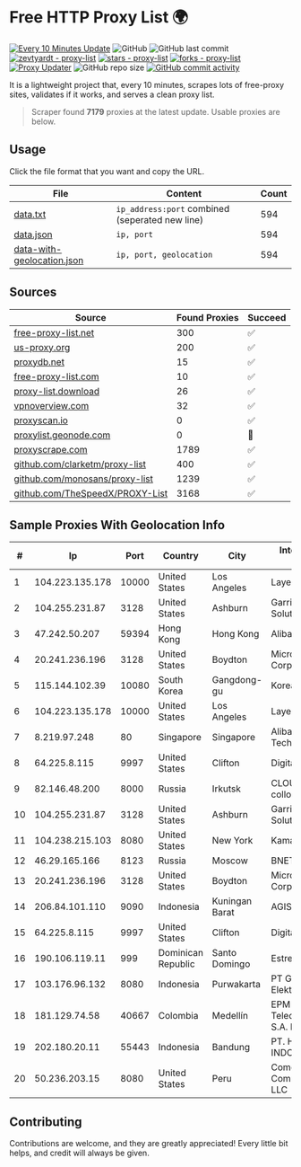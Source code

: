
# Free HTTP Proxy List 🌍

[![Every 10 Minutes Update](https://github.com/mertguvencli/http-proxy-list/actions/workflows/main.yml/badge.svg?branch=main)](https://github.com/mertguvencli/http-proxy-list/actions/workflows/main.yml)
![GitHub](https://img.shields.io/github/license/mertguvencli/http-proxy-list)
![GitHub last commit](https://img.shields.io/github/last-commit/mertguvencli/http-proxy-list)
[![zevtyardt - proxy-list](https://img.shields.io/static/v1?label=zevtyardt&message=proxy-list&color=blue&logo=github)](https://github.com/zevtyardt/proxy-list "Go to GitHub repo")
[![stars - proxy-list](https://img.shields.io/github/stars/zevtyardt/proxy-list?style=social)](https://github.com/zevtyardt/proxy-list)
[![forks - proxy-list](https://img.shields.io/github/forks/zevtyardt/proxy-list?style=social)](https://github.com/zevtyardt/proxy-list)
[![Proxy Updater](https://github.com/zevtyardt/proxy-list/workflows/Proxy%20Updater/badge.svg)](https://github.com/zevtyardt/proxy-list/actions?query=workflow:"Proxy+Updater")
![GitHub repo size](https://img.shields.io/github/repo-size/zevtyardt/proxy-list)
[![GitHub commit activity](https://img.shields.io/github/commit-activity/m/zevtyardt/proxy-list?logo=commits)](https://github.com/zevtyardt/proxy-list/commits/main)

It is a lightweight project that, every 10 minutes, scrapes lots of free-proxy sites, validates if it works, and serves a clean proxy list.

> Scraper found **7179** proxies at the latest update. Usable proxies are below.

## Usage

Click the file format that you want and copy the URL.

|File|Content|Count|
|----|-------|-----|
|[data.txt](https://raw.githubusercontent.com/mertguvencli/http-proxy-list/main/proxy-list/data.txt)|`ip_address:port` combined (seperated new line)|594|
|[data.json](https://raw.githubusercontent.com/mertguvencli/http-proxy-list/main/proxy-list/data.json)|`ip, port`|594|
|[data-with-geolocation.json](https://raw.githubusercontent.com/mertguvencli/http-proxy-list/main/proxy-list/data-with-geolocation.json)|`ip, port, geolocation`|594|

## Sources

|Source|Found Proxies|Succeed|
|------|-------------|-------|
|[free-proxy-list.net](https://free-proxy-list.net)|300|✅|
|[us-proxy.org](https://www.us-proxy.org)|200|✅|
|[proxydb.net](http://proxydb.net)|15|✅|
|[free-proxy-list.com](https://free-proxy-list.com/?page=&port=&type%5B%5D=http&type%5B%5D=https&up_time=0&search=Search)|10|✅|
|[proxy-list.download](https://www.proxy-list.download/HTTP)|26|✅|
|[vpnoverview.com](https://vpnoverview.com/privacy/anonymous-browsing/free-proxy-servers)|32|✅|
|[proxyscan.io](https://www.proxyscan.io)|0|✅|
|[proxylist.geonode.com](https://proxylist.geonode.com/api/proxy-list?limit=300&page=1&sort_by=lastChecked&sort_type=desc&protocols=http,https)|0|🚫|
|[proxyscrape.com](https://api.proxyscrape.com/v2/?request=displayproxies&protocol=http&timeout=10000&country=all&ssl=all&anonymity=all)|1789|✅|
|[github.com/clarketm/proxy-list](https://raw.githubusercontent.com/clarketm/proxy-list/master/proxy-list-raw.txt)|400|✅|
|[github.com/monosans/proxy-list](https://raw.githubusercontent.com/monosans/proxy-list/main/proxies/http.txt)|1239|✅|
|[github.com/TheSpeedX/PROXY-List](https://raw.githubusercontent.com/TheSpeedX/PROXY-List/master/http.txt)|3168|✅|


## Sample Proxies With Geolocation Info

|#|Ip|Port|Country|City|Internet Service Provider|
|-|--|----|-------|----|-------------------------|
|1|104.223.135.178|10000|United States|Los Angeles|LayerHost|
|2|104.255.231.87|3128|United States|Ashburn|Garrison Network Solutions LLC|
|3|47.242.50.207|59394|Hong Kong|Hong Kong|Alibaba.com LLC|
|4|20.241.236.196|3128|United States|Boydton|Microsoft Corporation|
|5|115.144.102.39|10080|South Korea|Gangdong-gu|Korea Telecom|
|6|104.223.135.178|10000|United States|Los Angeles|LayerHost|
|7|8.219.97.248|80|Singapore|Singapore|Alibaba (US) Technology Co., Ltd.|
|8|64.225.8.115|9997|United States|Clifton|DigitalOcean, LLC|
|9|82.146.48.200|8000|Russia|Irkutsk|CLOUD WebDC collocation|
|10|104.255.231.87|3128|United States|Ashburn|Garrison Network Solutions LLC|
|11|104.238.215.103|8080|United States|New York|Kamatera, Inc.|
|12|46.29.165.166|8123|Russia|Moscow|BNET|
|13|20.241.236.196|3128|United States|Boydton|Microsoft Corporation|
|14|206.84.101.110|9090|Indonesia|Kuningan Barat|AGIS|
|15|64.225.8.115|9997|United States|Clifton|DigitalOcean, LLC|
|16|190.106.119.11|999|Dominican Republic|Santo Domingo|Estrela Telecom|
|17|103.176.96.132|8080|Indonesia|Purwakarta|PT Global Sarana Elektronika|
|18|181.129.74.58|40667|Colombia|Medellín|EPM Telecomunicaciones S.A. E.S.P.|
|19|202.180.20.11|55443|Indonesia|Bandung|PT. HIPERNET INDODATA|
|20|50.236.203.15|8080|United States|Peru|Comcast Cable Communications, LLC|



## Contributing

Contributions are welcome, and they are greatly appreciated! Every
little bit helps, and credit will always be given.

